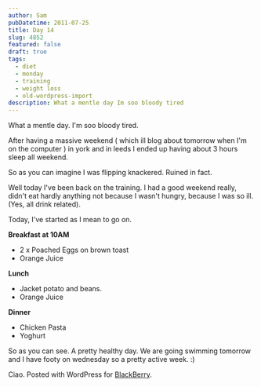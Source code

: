 ```yaml
---
author: Sam
pubDatetime: 2011-07-25
title: Day 14
slug: 4852
featured: false
draft: true
tags:
  - diet
  - monday
  - training
  - weight loss
  - old-wordpress-import
description: What a mentle day Im soo bloody tired
---
```


What a mentle day. I'm soo bloody tired. 

After having a massive weekend ( which ill blog about tomorrow when I'm on the computer ) in york and in leeds I ended up having about 3 hours sleep all weekend. 

So as you can imagine I was flipping knackered. Ruined in fact. 

Well today I've been back on the training. I had a good weekend really, didn't eat hardly anything not because I wasn't hungry, because I was so ill. (Yes, all drink related).

Today, I've started as I mean to go on. 

**Breakfast at 10AM**
- 2 x Poached Eggs on brown toast
- Orange Juice

**Lunch**
- Jacket potato and beans. 
- Orange Juice

**Dinner**
- Chicken Pasta
- Yoghurt

So as you can see. A pretty healthy day. We are going swimming tomorrow and I have footy on wednesday so a pretty active week. :)

Ciao.  Posted with WordPress for [BlackBerry](http://bonx.us?d4x).